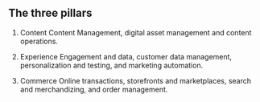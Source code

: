 ## The three pillars

1. Content
Content Management, digital asset management and content operations.

2. Experience
Engagement and data, customer data management, personalization and testing, and marketing automation.

3. Commerce
Online transactions, storefronts and marketplaces, search and merchandizing, and order management.


